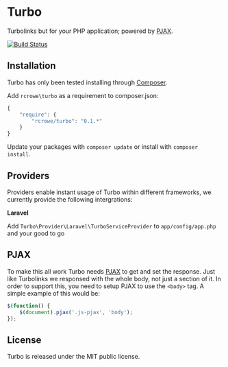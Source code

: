 Turbo
=====

Turbolinks but for your PHP application; powered by [PJAX](https://github.com/defunkt/jquery-pjax).

[![Build Status](https://travis-ci.org/rcrowe/Turbo.png?branch=master)](https://travis-ci.org/rcrowe/Turbo)

Installation
------------

Turbo has only been tested installing through [Composer](http://getcomposer.org/).

Add `rcrowe\turbo` as a requirement to composer.json:

```javascript
{
    "require": {
        "rcrowe/turbo": "0.1.*"
    }
}
```

Update your packages with `composer update` or install with `composer install`.

Providers
---------

Providers enable instant usage of Turbo within different frameworks, we currently provide the following intergrations:

**Laravel**

Add `Turbo\Provider\Laravel\TurboServiceProvider` to `app/config/app.php` and your good to go

PJAX
----

To make this all work Turbo needs [PJAX](https://github.com/defunkt/jquery-pjax) to get and set the response.
Just like Turbolinks we responsed with the whole body, not just a section of it. In order to support this, you need
to setup PJAX to use the `<body>` tag. A simple example of this would be:

```js
$(function() {
    $(document).pjax('.js-pjax', 'body');
});
```
 
License
-------

Turbo is released under the MIT public license.
